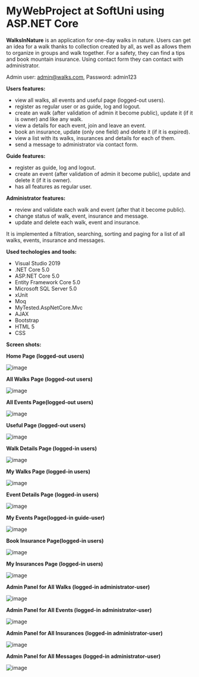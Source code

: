 # MyWebProject at SoftUni using ASP.NET Core

**WalksInNature** is an application for one-day walks in nature. Users can get an idea for a walk thanks to collection created by all, as well as allows them to organize in groups and walk together. For a safety, they can find a tips and book mountain insurance. Using contact form they can contact with administrator.  

Admin user: admin@walks.com, Password: admin123

**Users features:**
- view all walks, all events and useful page (logged-out users).
- register as regular user or as guide, log and logout.
- create an walk (after validation of admin it become public), update it (if it is owner) and like any walk.
- view a details for each event, join and leave an event.
- book an insurance, update (only one field) and delete it (if it is expired).
- view a list with its walks, insurances and details for each of them.
- send a message to administrator via contact form.

**Guide features:**
- register as guide, log and logout.	
- create an event (after validation of admin it become public), update and delete it (if it is owner).
- has all features as regular user.

**Administrator features:**
- review and validate each walk and event (after that it become public).
- change status of walk, event, insurance and message.	
- update and delete each walk, event and insurance.

It is implemented a filtration, searching, sorting and paging for a list of all walks, events, insurance and messages. 

**Used techologies and tools:**
- Visual Studio 2019
- .NET Core 5.0
- ASP.NET Core 5.0
- Entity Framework Core 5.0
- Microsoft SQL Server 5.0
- xUnit
- Moq
- MyTested.AspNetCore.Mvc
- AJAX
- Bootstrap
- HTML 5
- CSS

**Screen shots:**

**Home Page (logged-out users)**

![image](https://user-images.githubusercontent.com/86654801/129521575-3866267f-90c1-4561-92d7-8f91c83c5596.png)

**All Walks Page (logged-out users)**

![image](https://user-images.githubusercontent.com/86654801/129210131-a28af660-ba64-496b-a646-894f3f821709.png)

**All Events Page(logged-out users)**

![image](https://user-images.githubusercontent.com/86654801/129210460-05326828-692d-4512-82e1-4302bfc49eb5.png)

**Useful Page (logged-out users)**

![image](https://user-images.githubusercontent.com/86654801/129203966-6e56e04e-7cde-46b7-ac4e-aaffffdc7507.png)

**Walk Details Page (logged-in users)**

![image](https://user-images.githubusercontent.com/86654801/129202074-18e5db41-e267-4716-a957-df84a39c3340.png)

**My Walks Page (logged-in users)**

![image](https://user-images.githubusercontent.com/86654801/129206058-77964cae-c107-4be5-84bb-4e31618c1733.png)

**Event Details Page (logged-in users)**

![image](https://user-images.githubusercontent.com/86654801/129203159-41eaafb0-ddf3-46a1-8580-7a79b3ce4454.png)

**My Events Page(logged-in guide-user)**

![image](https://user-images.githubusercontent.com/86654801/129203409-d098c36c-198d-4ca0-81bf-e5b6c74969bd.png)

**Book Insurance Page(logged-in users)**

![image](https://user-images.githubusercontent.com/86654801/129213140-b50fddf0-1c3b-4266-a2cd-061bb7c1c301.png)

**My Insurances Page (logged-in users)**

![image](https://user-images.githubusercontent.com/86654801/129206419-86ab629a-02b2-4730-989c-9cd23ab5af53.png)

**Admin Panel for All Walks (logged-in administrator-user)**

![image](https://user-images.githubusercontent.com/86654801/129520132-333712d8-02ee-4e71-93c7-a13046c0d29e.png)

**Admin Panel for All Events (logged-in administrator-user)**

![image](https://user-images.githubusercontent.com/86654801/129520410-a6a45d8e-197c-4c8a-b2cc-b6291b3117c3.png)

**Admin Panel for All Insurances (logged-in administrator-user)**

![image](https://user-images.githubusercontent.com/86654801/129520556-b15d5b51-e172-4184-b585-2a2059eadb04.png)

**Admin Panel for All Messages (logged-in administrator-user)**

![image](https://user-images.githubusercontent.com/86654801/129520696-e649acd0-7168-472e-9010-4bce8770913c.png)





